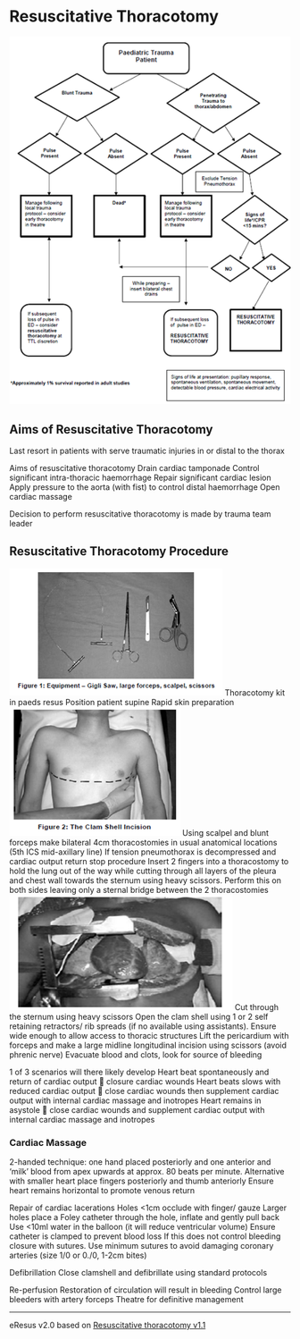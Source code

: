 # Resuscitative Thoracotomy
![RSI checklist](./resuscitativeThoracotomy.png)
## Aims of Resuscitative Thoracotomy
Last resort in patients with serve traumatic injuries in or distal to the thorax

Aims of resuscitative thoracotomy 
Drain cardiac tamponade
Control significant intra-thoracic haemorrhage
Repair significant cardiac lesion
Apply pressure to the aorta (with fist) to control distal haemorrhage
Open cardiac massage

Decision to perform resuscitative thoracotomy is made by trauma team leader

## Resuscitative Thoracotomy Procedure
![RSI checklist](./resuscitativeThoracotomy_kit.png)
Thoracotomy kit in paeds resus
Position patient supine
Rapid skin preparation
![RSI checklist](./resuscitativeThoracotomy_cut.png)
Using scalpel and blunt forceps make bilateral 4cm thoracostomies in usual anatomical locations (5th ICS mid-axillary line)
If tension pneumothorax is decompressed and cardiac output return stop procedure
Insert 2 fingers into a thoracostomy to hold the lung out of the way while cutting through all layers of the pleura and chest wall towards the sternum using heavy scissors. Perform this on both sides leaving only a sternal bridge between the 2 thoracostomies
![RSI checklist](./resuscitativeThoracotomy_open.png)
Cut through the sternum using heavy scissors
Open the clam shell using 1 or 2 self retaining retractors/ rib spreads (if no available using assistants). Ensure wide enough to allow access to thoracic structures
Lift the pericardium with forceps and make a large midline longitudinal incision using scissors (avoid phrenic nerve)
Evacuate blood and clots, look for source of bleeding

1 of 3 scenarios will there likely develop
Heart beat spontaneously and return of cardiac output  closure cardiac wounds
Heart beats slows with reduced cardiac output  close cardiac wounds then supplement cardiac output with internal cardiac massage and inotropes
Heart remains in asystole  close cardiac wounds and supplement cardiac output with internal cardiac massage and inotropes

### Cardiac Massage
2-handed technique: one hand placed posteriorly and one anterior and ‘milk’ blood from apex upwards at approx. 80 beats per minute. Alternative with smaller heart place fingers posteriorly and thumb anteriorly
Ensure heart remains horizontal to promote venous return

Repair of cardiac lacerations
Holes <1cm occlude with finger/ gauze
Larger holes place a Foley catheter through the hole, inflate and gently pull back
Use <10ml water in the balloon (it will reduce ventricular volume)
Ensure catheter is clamped to prevent blood loss
If this does not control bleeding closure with sutures. Use minimum sutures to avoid damaging coronary arteries (size 1/0 or 0./0, 1-2cm bites) 

Defibrillation 
Close clamshell and defibrillate using standard protocols

Re-perfusion
Restoration of circulation will result in bleeding
Control large bleeders with artery forceps
Theatre for definitive management

--- 
eResus v2.0 based on [Resuscitative thoracotomy v1.1](http://workspaces/sites/Teams/ChildrensEmergencyDepartment/guidelines/BCH_guidelines/1/index.html#19455)

